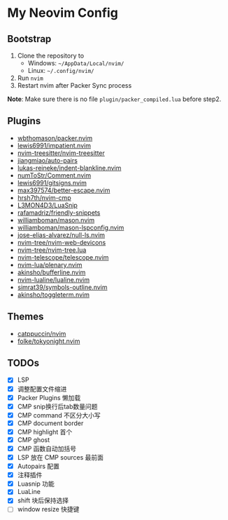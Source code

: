 # My Neovim Config

## Bootstrap

1. Clone the repository to
   * Windows: `~/AppData/Local/nvim/`
   * Linux: `~/.config/nvim/`
2. Run `nvim`
3. Restart nvim after Packer Sync process

**Note**: Make sure there is no file `plugin/packer_compiled.lua` before step2.

## Plugins

* [wbthomason/packer.nvim](https://github.com/wbthomason/packer.nvim)
* [lewis6991/impatient.nvim](https://github.com/lewis6991/impatient.nvim)
* [nvim-treesitter/nvim-treesitter](https://github.com/nvim-treesitter/nvim-treesitter)
* [jiangmiao/auto-pairs](https://github.com/jiangmiao/auto-pairs)
* [lukas-reineke/indent-blankline.nvim](https://github.com/lukas-reineke/indent-blankline.nvim)
* [numToStr/Comment.nvim](https://github.com/numToStr/Comment.nvim)
* [lewis6991/gitsigns.nvim](https://github.com/lewis6991/gitsigns.nvim)
* [max397574/better-escape.nvim](https://github.com/max397574/better-escape.nvim)
* [hrsh7th/nvim-cmp](https://github.com/hrsh7th/nvim-cmp)
* [L3MON4D3/LuaSnip](https://github.com/L3MON4D3/LuaSnip)
* [rafamadriz/friendly-snippets](https://github.com/rafamadriz/friendly-snippets)
* [williamboman/mason.nvim](https://github.com/williamboman/mason.nvim)
* [williamboman/mason-lspconfig.nvim](https://github.com/williamboman/mason-lspconfig.nvim)
* [jose-elias-alvarez/null-ls.nvim](https://github.com/jose-elias-alvarez/null-ls.nvim)
* [nvim-tree/nvim-web-devicons](https://github.com/nvim-tree/nvim-web-devicons)
* [nvim-tree/nvim-tree.lua](https://github.com/nvim-tree/nvim-tree.lua)
* [nvim-telescope/telescope.nvim](https://github.com/nvim-telescope/telescope.nvim)
* [nvim-lua/plenary.nvim](https://github.com/nvim-lua/plenary.nvim)
* [akinsho/bufferline.nvim](https://github.com/akinsho/bufferline.nvim)
* [nvim-lualine/lualine.nvim](https://github.com/nvim-lualine/lualine.nvim)
* [simrat39/symbols-outline.nvim](https://github.com/simrat39/symbols-outline.nvim)
* [akinsho/toggleterm.nvim](https://github.com/akinsho/toggleterm.nvim)

## Themes

* [catppuccin/nvim](https://github.com/catppuccin/nvim)
* [folke/tokyonight.nvim](https://github.com/folke/tokyonight.nvim)

## TODOs

- [x] LSP
- [x] 调整配置文件缩进
- [x] Packer Plugins 懒加载
- [x] CMP snip换行后tab数量问题
- [x] CMP command 不区分大小写
- [x] CMP document border
- [x] CMP highlight 首个
- [x] CMP ghost
- [x] CMP 函数自动加括号
- [x] LSP 放在 CMP sources 最前面
- [x] Autopairs 配置
- [x] 注释插件
- [x] Luasnip 功能
- [x] LuaLine 
- [x] shift 块后保持选择
- [ ] window resize 快捷键
